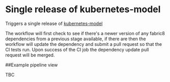 # Single release of kubernetes-model

Triggers a single release of [kubernetes-model](https://github.com/fabric8io/kubernetes-model)

The workflow will first check to see if there's a newer version of any fabric8 dependencies from a previous stage available, if there are then the workflow will update the dependency and submit a pull request so that the CI tests run.  Upon success of the CI job the dependency update pull request will be merged.

##Example pipeline view

TBC
